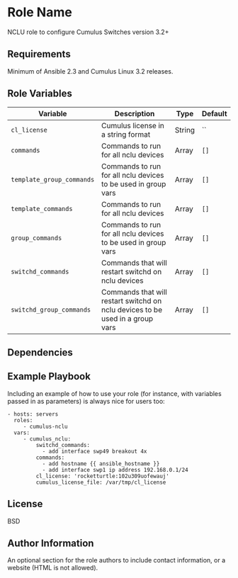 Role Name
=========

NCLU role to configure Cumulus Switches version 3.2+

Requirements
------------

Minimum of Ansible 2.3 and Cumulus Linux 3.2 releases.

Role Variables
--------------

Variable    | Description | Type | Default
------------|-------------|------|--------
`cl_license` | Cumulus license in a string format | String | ``
`commands` | Commands to run for all nclu devices | Array | `[]`
`template_group_commands` | Commands to run for all nclu devices to be used in group vars | Array | `[]`
`template_commands` | Commands to run for all nclu devices | Array | `[]`
`group_commands` | Commands to run for all nclu devices to be used in group vars | Array | `[]`
`switchd_commands` | Commands that will restart switchd on nclu devices | Array | `[]`
`switchd_group_commands` | Commands that will restart switchd on nclu devices to be used in a group vars | Array | `[]`

Dependencies
------------

Example Playbook
----------------

Including an example of how to use your role (for instance, with variables passed in as parameters) is always nice for users too:

    - hosts: servers
      roles:
         - cumulus-nclu
      vars:
         - cumulus_nclu:
             switchd_commands:
               - add interface swp49 breakout 4x
             commands:
               - add hostname {{ ansible_hostname }}
               - add interface swp1 ip address 192.168.0.1/24
             cl_license: 'rocketturtle:102u309uofewauj'
             cumulus_license_file: /var/tmp/cl_license

License
-------

BSD

Author Information
------------------

An optional section for the role authors to include contact information, or a website (HTML is not allowed).
